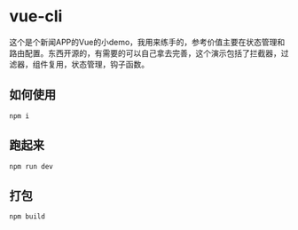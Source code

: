 # vue-cli
这个是个新闻APP的Vue的小demo，我用来练手的，参考价值主要在状态管理和路由配置。东西开源的，有需要的可以自己拿去完善，这个演示包括了拦截器，过滤器，组件复用，状态管理，钩子函数。
## 如何使用
```
npm i
```
## 跑起来
```
npm run dev
```
## 打包
```
npm build
```
